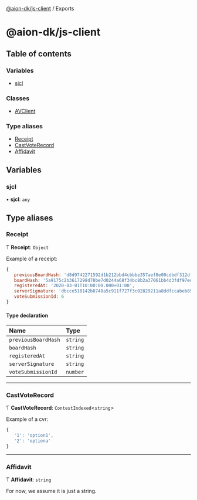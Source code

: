 [@aion-dk/js-client](README.md) / Exports

# @aion-dk/js-client

## Table of contents

### Variables

- [sjcl](modules.md#sjcl)

### Classes

- [AVClient](classes/AVClient.md)

### Type aliases

- [Receipt](modules.md#receipt)
- [CastVoteRecord](modules.md#castvoterecord)
- [Affidavit](modules.md#affidavit)

## Variables

### sjcl

• **sjcl**: `any`

## Type aliases

### Receipt

Ƭ **Receipt**: `Object`

Example of a receipt:
```javascript
{
   previousBoardHash: 'd8d9742271592d1b212bbd4cbbbe357aef8e00cdbdf312df95e9cf9a1a921465',
   boardHash: '5a9175c2b3617298d78be7d0244a68f34bc8b2a37061bb4d3fdf97edc1424098',
   registeredAt: '2020-03-01T10:00:00.000+01:00',
   serverSignature: 'dbcce518142b8740a5c911f727f3c02829211a8ddfccabeb89297877e4198bc1,46826ddfccaac9ca105e39c8a2d015098479624c411b4783ca1a3600daf4e8fa',
   voteSubmissionId: 6
}
```

#### Type declaration

| Name | Type |
| :------ | :------ |
| `previousBoardHash` | `string` |
| `boardHash` | `string` |
| `registeredAt` | `string` |
| `serverSignature` | `string` |
| `voteSubmissionId` | `number` |

___

### CastVoteRecord

Ƭ **CastVoteRecord**: `ContestIndexed`<`string`\>

Example of a cvr:
```javascript
{
   '1': 'option1',
   '2': 'optiona'
}
```

___

### Affidavit

Ƭ **Affidavit**: `string`

For now, we assume it is just a string.
